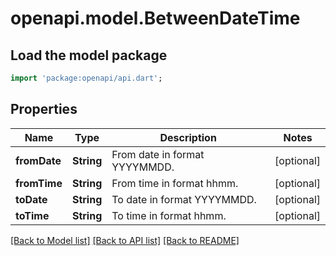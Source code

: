 # openapi.model.BetweenDateTime

## Load the model package
```dart
import 'package:openapi/api.dart';
```

## Properties
Name | Type | Description | Notes
------------ | ------------- | ------------- | -------------
**fromDate** | **String** | From date in format YYYYMMDD. | [optional] 
**fromTime** | **String** | From time in format hhmm. | [optional] 
**toDate** | **String** | To date in format YYYYMMDD. | [optional] 
**toTime** | **String** | To time in format hhmm. | [optional] 

[[Back to Model list]](../README.md#documentation-for-models) [[Back to API list]](../README.md#documentation-for-api-endpoints) [[Back to README]](../README.md)


